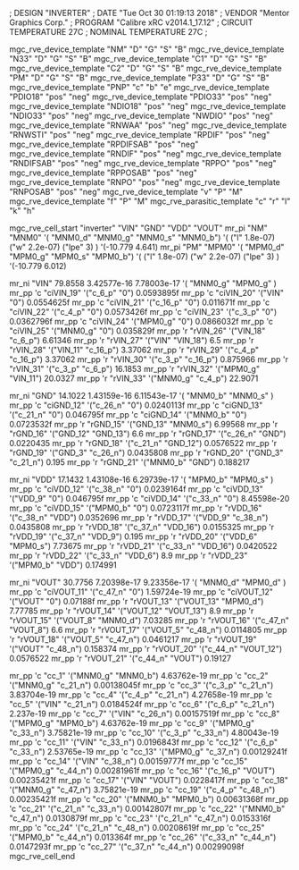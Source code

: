 ; DESIGN "INVERTER"
; DATE "Tue Oct 30 01:19:13 2018"
; VENDOR "Mentor Graphics Corp."
; PROGRAM "Calibre xRC v2014.1_17.12"
; CIRCUIT TEMPERATURE 27C
; NOMINAL TEMPERATURE 27C
;


mgc_rve_device_template "NM" "D" "G" "S" "B"
mgc_rve_device_template "N33" "D" "G" "S" "B"
mgc_rve_device_template "C1" "D" "G" "S" "B"
mgc_rve_device_template "C2" "D" "G" "S" "B"
mgc_rve_device_template "PM" "D" "G" "S" "B"
mgc_rve_device_template "P33" "D" "G" "S" "B"
mgc_rve_device_template "PNP" "c" "b" "e"
mgc_rve_device_template "PDIO18" "pos" "neg"
mgc_rve_device_template "PDIO33" "pos" "neg"
mgc_rve_device_template "NDIO18" "pos" "neg"
mgc_rve_device_template "NDIO33" "pos" "neg"
mgc_rve_device_template "NWDIO" "pos" "neg"
mgc_rve_device_template "RNWAA" "pos" "neg"
mgc_rve_device_template "RNWSTI" "pos" "neg"
mgc_rve_device_template "RPDIF" "pos" "neg"
mgc_rve_device_template "RPDIFSAB" "pos" "neg"
mgc_rve_device_template "RNDIF" "pos" "neg"
mgc_rve_device_template "RNDIFSAB" "pos" "neg"
mgc_rve_device_template "RPPO" "pos" "neg"
mgc_rve_device_template "RPPOSAB" "pos" "neg"
mgc_rve_device_template "RNPO" "pos" "neg"
mgc_rve_device_template "RNPOSAB" "pos" "neg"
mgc_rve_device_template "v" "P" "M"
mgc_rve_device_template "f" "P" "M"
mgc_rve_parasitic_template "c" "r" "l" "k" "h"

mgc_rve_cell_start "inverter" "VIN" "GND" "VDD" "VOUT"
mr_pi "NM" "MNM0" '( "MNM0_d" "MNM0_g" "MNM0_s" "MNM0_b") '( ("l" 1.8e-07) ("w" 2.2e-07) ("lpe" 3) ) '(-10.779 4.641)
mr_pi "PM" "MPM0" '( "MPM0_d" "MPM0_g" "MPM0_s" "MPM0_b") '( ("l" 1.8e-07) ("w" 2.2e-07) ("lpe" 3) ) '(-10.779 6.012)

mr_ni "VIN" 79.8558 3.42577e-16 7.78003e-17 '( "MNM0_g" "MPM0_g" )
mr_pp 'c "ciVIN_19" '("c_6_p" "0") 0.0593895f
mr_pp 'c "ciVIN_20" '("VIN" "0") 0.0554625f
mr_pp 'c "ciVIN_21" '("c_16_p" "0") 0.011671f
mr_pp 'c "ciVIN_22" '("c_4_p" "0") 0.0573426f
mr_pp 'c "ciVIN_23" '("c_3_p" "0") 0.0362796f
mr_pp 'c "ciVIN_24" '("MPM0_g" "0") 0.0866032f
mr_pp 'c "ciVIN_25" '("MNM0_g" "0") 0.035829f
mr_pp 'r "rVIN_26" '("VIN_18" "c_6_p") 6.61346
mr_pp 'r "rVIN_27" '("VIN" "VIN_18") 6.5
mr_pp 'r "rVIN_28" '("VIN_11" "c_16_p") 3.37062
mr_pp 'r "rVIN_29" '("c_4_p" "c_16_p") 3.37062
mr_pp 'r "rVIN_30" '("c_3_p" "c_16_p") 0.875966
mr_pp 'r "rVIN_31" '("c_3_p" "c_6_p") 16.1853
mr_pp 'r "rVIN_32" '("MPM0_g" "VIN_11") 20.0327
mr_pp 'r "rVIN_33" '("MNM0_g" "c_4_p") 22.9071


mr_ni "GND" 14.1022 1.43159e-16 6.11543e-17 '( "MNM0_b" "MNM0_s" )
mr_pp 'c "ciGND_12" '("c_26_n" "0") 0.0240113f
mr_pp 'c "ciGND_13" '("c_21_n" "0") 0.046795f
mr_pp 'c "ciGND_14" '("MNM0_b" "0") 0.0723532f
mr_pp 'r "rGND_15" '("GND_13" "MNM0_s") 6.99568
mr_pp 'r "rGND_16" '("GND_12" "GND_13") 6.6
mr_pp 'r "rGND_17" '("c_26_n" "GND") 0.0220435
mr_pp 'r "rGND_18" '("c_21_n" "GND_12") 0.0576522
mr_pp 'r "rGND_19" '("GND_3" "c_26_n") 0.0435808
mr_pp 'r "rGND_20" '("GND_3" "c_21_n") 0.195
mr_pp 'r "rGND_21" '("MNM0_b" "GND") 0.188217


mr_ni "VDD" 17.1432 1.43108e-16 6.29739e-17 '( "MPM0_b" "MPM0_s" )
mr_pp 'c "ciVDD_12" '("c_38_n" "0") 0.0239164f
mr_pp 'c "ciVDD_13" '("VDD_9" "0") 0.046795f
mr_pp 'c "ciVDD_14" '("c_33_n" "0") 8.45598e-20
mr_pp 'c "ciVDD_15" '("MPM0_b" "0") 0.0723117f
mr_pp 'r "rVDD_16" '("c_38_n" "VDD") 0.0352696
mr_pp 'r "rVDD_17" '("VDD_9" "c_38_n") 0.0435808
mr_pp 'r "rVDD_18" '("c_37_n" "VDD_16") 0.0155325
mr_pp 'r "rVDD_19" '("c_37_n" "VDD_9") 0.195
mr_pp 'r "rVDD_20" '("VDD_6" "MPM0_s") 7.73675
mr_pp 'r "rVDD_21" '("c_33_n" "VDD_16") 0.0420522
mr_pp 'r "rVDD_22" '("c_33_n" "VDD_6") 8.9
mr_pp 'r "rVDD_23" '("MPM0_b" "VDD") 0.174991


mr_ni "VOUT" 30.7756 7.20398e-17 9.23356e-17 '( "MNM0_d" "MPM0_d" )
mr_pp 'c "ciVOUT_11" '("c_47_n" "0") 1.59724e-19
mr_pp 'c "ciVOUT_12" '("VOUT" "0") 0.07188f
mr_pp 'r "rVOUT_13" '("VOUT_13" "MPM0_d") 7.77785
mr_pp 'r "rVOUT_14" '("VOUT_12" "VOUT_13") 8.9
mr_pp 'r "rVOUT_15" '("VOUT_8" "MNM0_d") 7.03285
mr_pp 'r "rVOUT_16" '("c_47_n" "VOUT_8") 6.6
mr_pp 'r "rVOUT_17" '("VOUT_5" "c_48_n") 0.0114805
mr_pp 'r "rVOUT_18" '("VOUT_5" "c_47_n") 0.0461217
mr_pp 'r "rVOUT_19" '("VOUT" "c_48_n") 0.158374
mr_pp 'r "rVOUT_20" '("c_44_n" "VOUT_12") 0.0576522
mr_pp 'r "rVOUT_21" '("c_44_n" "VOUT") 0.19127

mr_pp 'c "cc_1" '("MNM0_g" "MNM0_b") 4.63762e-19
mr_pp 'c "cc_2" '("MNM0_g" "c_21_n") 0.00138045f
mr_pp 'c "cc_3" '("c_3_p" "c_21_n") 3.83704e-19
mr_pp 'c "cc_4" '("c_4_p" "c_21_n") 4.27658e-19
mr_pp 'c "cc_5" '("VIN" "c_21_n") 0.0184524f
mr_pp 'c "cc_6" '("c_6_p" "c_21_n") 2.237e-19
mr_pp 'c "cc_7" '("VIN" "c_26_n") 0.00157519f
mr_pp 'c "cc_8" '("MPM0_g" "MPM0_b") 4.63762e-19
mr_pp 'c "cc_9" '("MPM0_g" "c_33_n") 3.75821e-19
mr_pp 'c "cc_10" '("c_3_p" "c_33_n") 4.80043e-19
mr_pp 'c "cc_11" '("VIN" "c_33_n") 0.0196843f
mr_pp 'c "cc_12" '("c_6_p" "c_33_n") 2.53765e-19
mr_pp 'c "cc_13" '("MPM0_g" "c_37_n") 0.00129241f
mr_pp 'c "cc_14" '("VIN" "c_38_n") 0.00159777f
mr_pp 'c "cc_15" '("MPM0_g" "c_44_n") 0.00281961f
mr_pp 'c "cc_16" '("c_16_p" "VOUT") 0.00235421f
mr_pp 'c "cc_17" '("VIN" "VOUT") 0.0228417f
mr_pp 'c "cc_18" '("MNM0_g" "c_47_n") 3.75821e-19
mr_pp 'c "cc_19" '("c_4_p" "c_48_n") 0.00235421f
mr_pp 'c "cc_20" '("MNM0_b" "MPM0_b") 0.00631368f
mr_pp 'c "cc_21" '("c_21_n" "c_33_n") 0.00142807f
mr_pp 'c "cc_22" '("MNM0_b" "c_47_n") 0.0130879f
mr_pp 'c "cc_23" '("c_21_n" "c_47_n") 0.0153316f
mr_pp 'c "cc_24" '("c_21_n" "c_48_n") 0.00208619f
mr_pp 'c "cc_25" '("MPM0_b" "c_44_n") 0.013364f
mr_pp 'c "cc_26" '("c_33_n" "c_44_n") 0.0147293f
mr_pp 'c "cc_27" '("c_37_n" "c_44_n") 0.00299098f
mgc_rve_cell_end

